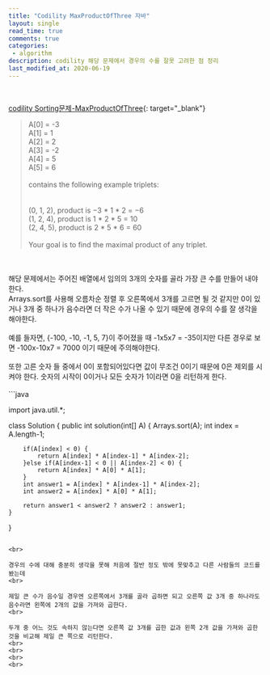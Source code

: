 ```yaml
---
title: "Codility MaxProductOfThree 자바"
layout: single    
read_time: true    
comments: true   
categories: 
 - algorithm  
description: codility 해당 문제에서 경우의 수를 잘못 고려한 점 정리
last_modified_at: 2020-06-19   
---   
```


<br>  

[codility Sorting문제-MaxProductOfThree](https://app.codility.com/programmers/lessons/6-sorting/){: target="_blank"}

>  A[0] = -3  
>  A[1] = 1  
>  A[2] = 2  
>  A[3] = -2  
>  A[4] = 5  
>  A[5] = 6  
><br>
>contains the following example triplets:  
><br>
><br>
>(0, 1, 2), product is −3 * 1 * 2 = −6    
>(1, 2, 4), product is 1 * 2 * 5 = 10    
>(2, 4, 5), product is 2 * 5 * 6 = 60    
><br>
>Your goal is to find the maximal product of any triplet.   

<br>
<br>
해당 문제에서는 주어진 배열에서 임의의 3개의 숫자를 골라 가장 큰 수를 만들어 내야 한다.   
<br>
Arrays.sort를 사용해 오름차순 정렬 후 오른쪽에서 3개를 고르면 될 것 같지만 0이 있거나 3개 중 하나가 음수라면 더 작은 수가 나올 수 있기 때문에 경우의 수를 잘 생각을 해야한다.   
<br>
<br>
예를 들자면, {-100, -10, -1, 5, 7}이 주어졌을 때 -1x5x7 = -35이지만 다른 경우로 보면 -100x-10x7 = 7000 이기 때문에 주의해야한다.   
<br>
<br>
또한 고른 숫자 들 중에서 0이 포함되어있다면 값이 무조건 0이기 때문에 0은 제외를 시켜야 한다.    
숫자의 시작이 0이거나 모든 숫자가 1이라면 0을 리턴하게 한다.   
<br>
<br>
```java

import java.util.*;

class Solution {
    public int solution(int[] A) {
        Arrays.sort(A);
        int index = A.length-1;
        
        if(A[index] < 0) {
            return A[index] * A[index-1] * A[index-2];
        }else if(A[index-1] < 0 || A[index-2] < 0) {
            return A[index] * A[0] * A[1];
        }
        int answer1 = A[index] * A[index-1] * A[index-2];
        int answer2 = A[index] * A[0] * A[1];
        
        return answer1 < answer2 ? answer2 : answer1;
    }
}
```

<br>

경우의 수에 대해 충분히 생각을 못해 처음에 절반 정도 밖에 못맞추고 다른 사람들의 코드를 봤는데   
<br>

제일 큰 수가 음수일 경우엔 오른쪽에서 3개를 골라 곱하면 되고 오른쪽 값 3개 중 하나라도 음수라면 왼쪽에 2개의 값을 가져와 곱한다.   
<br>

두개 중 어느 것도 속하지 않는다면 오른쪽 값 3개를 곱한 값과 왼쪽 2개 값을 가져와 곱한 것을 비교해 제일 큰 쪽으로 리턴한다.    
<br>
<br>
<br>
<br>






